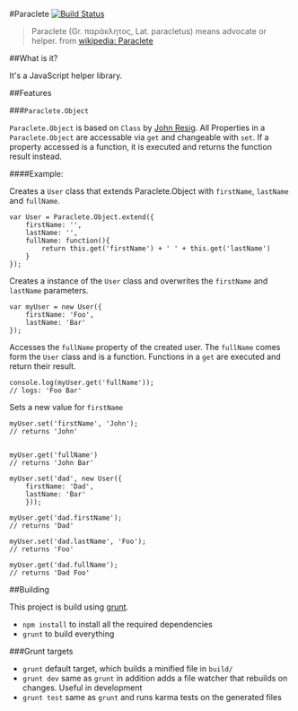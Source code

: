 #Paraclete [![Build Status](https://travis-ci.org/makepanic/paraclete.png)](https://travis-ci.org/makepanic/paraclete)

> Paraclete (Gr. παράκλητος, Lat. paracletus) means advocate or helper.
> from [wikipedia: Paraclete](http://en.wikipedia.org/wiki/Paraclete)

##What is it?

It's a JavaScript helper library.

##Features

###`Paraclete.Object`

`Paraclete.Object` is based on `Class` by [John Resig](http://ejohn.org/blog/simple-javascript-inheritance/).
All Properties in a `Paraclete.Object` are accessable via `get` and changeable with `set`.
If a property accessed is a function, it is executed and returns the function result instead.

####Example:

Creates a `User` class that extends Paraclete.Object with `firstName`, `lastName` and `fullName`.

    var User = Paraclete.Object.extend({
        firstName: '',
        lastName: '',
        fullName: function(){
            return this.get('firstName') + ' ' + this.get('lastName')
        }
    });

Creates a instance of the `User` class and overwrites the `firstName` and `lastName` parameters.

    var myUser = new User({
        firstName: 'Foo',
        lastName: 'Bar'
    });

Accesses the `fullName` property of the created user. The `fullName` comes form the `User` class and is a function.
Functions in a `get` are executed and return their result.

    console.log(myUser.get('fullName'));
    // logs: 'Foo Bar'

Sets a new value for `firstName`

    myUser.set('firstName', 'John');
    // returns 'John'


    myUser.get('fullName')
    // returns 'John Bar'

    myUser.set('dad', new User({
        firstName: 'Dad',
        lastName: 'Bar'
        }));

    myUser.get('dad.firstName');
    // returns 'Dad'

    myUser.set('dad.lastName', 'Foo');
    // returns 'Foo'

    myUser.get('dad.fullName');
    // returns 'Dad Foo'

##Building

This project is build using [grunt](http://gruntjs.com/).

- `npm install` to install all the required dependencies
- `grunt` to build everything

###Grunt targets

- `grunt` default target, which builds a minified file in `build/`
- `grunt dev` same as `grunt` in addition adds a file watcher that rebuilds on changes. Useful in development
- `grunt test` same as `grunt` and runs karma tests on the generated files
